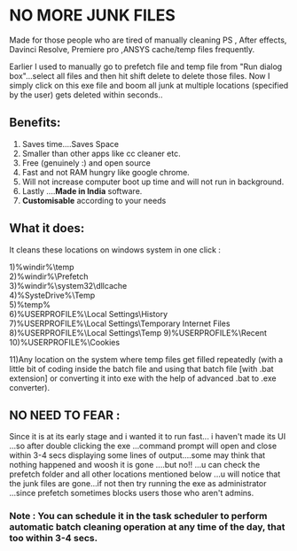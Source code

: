 # NO MORE JUNK FILES 

Made for those people who are tired of manually cleaning  PS , After effects, Davinci Resolve, Premiere pro ,ANSYS cache/temp files frequently.

Earlier I used to manually go to prefetch file and temp file from "Run dialog box"...select all files and then hit shift delete to delete those files. 
Now I simply click on this exe file and boom all junk at multiple locations (specified by the user) gets deleted within seconds..

## Benefits: 
1) Saves time....Saves Space
2) Smaller than other apps like cc cleaner etc. 
3) Free (genuinely :) and open source
4) Fast and not RAM hungry like google chrome.
5) Will not increase computer boot up time and will not run in background.
6) Lastly ....**Made in India** software.
7) **Customisable** according to your needs

## What it does:
It cleans these locations on windows system in one click :

1)%windir%\temp    
2)%windir%\Prefetch   
3)%windir%\system32\dllcache   
4)%SysteDrive%\Temp    
5)%temp%    
6)%USERPROFILE%\Local Settings\History  
7)%USERPROFILE%\Local Settings\Temporary Internet Files  
8)%USERPROFILE%\Local Settings\Temp 
9)%USERPROFILE%\Recent    
10)%USERPROFILE%\Cookies

11)Any location on the system where temp files get filled repeatedly 
(with a little bit of coding inside the batch file and using that batch file [with .bat extension] or 
converting it into exe with the help of advanced .bat to .exe converter).

## NO NEED TO FEAR :
Since it is at its early stage and i wanted it to run fast... i haven't made its UI ...so after double clicking the exe ...command prompt will open and close within 3-4 secs displaying some lines of output....some may think that nothing happened and woosh it is gone ....but no!! ...u can check the prefetch folder and all other locations mentioned below ...u will notice that the junk files are  gone...if not then try running the exe as administrator ...since prefetch sometimes blocks users those who aren't admins.


### Note : You can schedule it in the task scheduler to perform automatic batch cleaning operation at any time of the day, that too within 3-4 secs.

